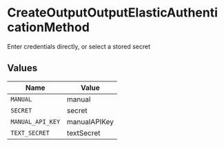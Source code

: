# CreateOutputOutputElasticAuthenticationMethod

Enter credentials directly, or select a stored secret


## Values

| Name             | Value            |
| ---------------- | ---------------- |
| `MANUAL`         | manual           |
| `SECRET`         | secret           |
| `MANUAL_API_KEY` | manualAPIKey     |
| `TEXT_SECRET`    | textSecret       |